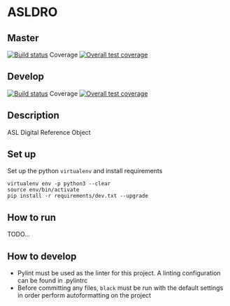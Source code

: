 # ASLDRO


## Master
[![Build status](https://git.goldstandardphantoms.com/GSP/software/asldro/badges/master/build.svg)](https://git.goldstandardphantoms.com/GSP/software/asldro/commits/master)
Coverage [![Overall test coverage](https://git.goldstandardphantoms.com/GSP/software/asldro/badges/master/coverage.svg)](https://git.goldstandardphantoms.com/GSP/software/asldro/pipelines)

## Develop
[![Build status](https://git.goldstandardphantoms.com/GSP/software/asldro/badges/develop/build.svg)](https://git.goldstandardphantoms.com/GSP/software/asldro/commits/develop)
Coverage [![Overall test coverage](https://git.goldstandardphantoms.com/GSP/software/asldro/badges/develop/coverage.svg)](https://git.goldstandardphantoms.com/GSP/software/asldro/pipelines)


## Description

ASL Digital Reference Object


## Set up

Set up the python `virtualenv` and install requirements

    virtualenv env -p python3 --clear
    source env/bin/activate
    pip install -r requirements/dev.txt --upgrade


## How to run

TODO...


## How to develop

- Pylint must be used as the linter for this project. A linting configuration can be found in .pylintrc
- Before committing any files, `black` must be run with the default settings in order perform autoformatting on the project
